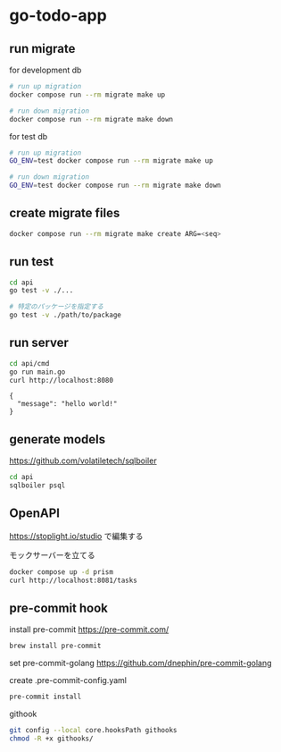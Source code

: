 # go-todo-app

## run migrate
for development db

```sh
# run up migration
docker compose run --rm migrate make up

# run down migration
docker compose run --rm migrate make down
```

for test db

```sh
# run up migration
GO_ENV=test docker compose run --rm migrate make up

# run down migration
GO_ENV=test docker compose run --rm migrate make down
```


## create migrate files
```sh
docker compose run --rm migrate make create ARG=<seq>
```

## run test
```sh
cd api
go test -v ./...

# 特定のパッケージを指定する
go test -v ./path/to/package
```

## run server
```sh
cd api/cmd
go run main.go
curl http://localhost:8080
```

```
{
  "message": "hello world!"
}
```

## generate models
https://github.com/volatiletech/sqlboiler

```sh
cd api
sqlboiler psql
```

## OpenAPI
https://stoplight.io/studio で編集する

モックサーバーを立てる
```sh
docker compose up -d prism
curl http://localhost:8081/tasks
```

## pre-commit hook
install pre-commit
https://pre-commit.com/

```sh
brew install pre-commit
```

set pre-commit-golang
https://github.com/dnephin/pre-commit-golang

create .pre-commit-config.yaml

```sh
pre-commit install
```

githook
```sh
git config --local core.hooksPath githooks
chmod -R +x githooks/
```
